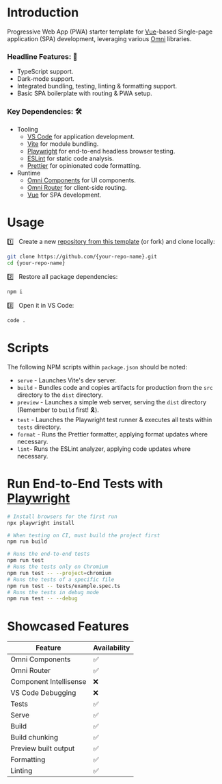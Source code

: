 # Introduction

Progressive Web App (PWA) starter template for [Vue](https://vuejs.org/)-based Single-page application (SPA) development, leveraging various [Omni](https://github.com/capitec?q=omni-) libraries.

### Headline Features: 🌟
- TypeScript support.
- Dark-mode support.
- Integrated bundling, testing, linting & formatting support.
- Basic SPA boilerplate with routing & PWA setup.

### Key Dependencies: 🛠️
- Tooling
    - [VS Code](https://code.visualstudio.com) for application development.
    - [Vite](https://vitejs.dev/) for module bundling.
    - [Playwright](https://playwright.dev/) for end-to-end headless browser testing.
    - [ESLint](https://eslint.org/) for static code analysis.
    - [Prettier](https://prettier.io/) for opinionated code formatting.
- Runtime
    - [Omni Components](https://github.com/capitec/omni-components) for UI components.
    - [Omni Router](https://github.com/capitec/omni-router) for client-side routing.
    - [Vue](https://vuejs.org/) for SPA development.

# Usage

1️⃣ &nbsp; Create a new [repository from this template](https://github.com/capitec/template-pwa-vue/generate) (or fork) and clone locally:

```bash
git clone https://github.com/{your-repo-name}.git
cd {your-repo-name}
```

2️⃣ &nbsp; Restore all package dependencies:

```bash
npm i
```

3️⃣ &nbsp; Open it in VS Code:

```bash
code .
```

# Scripts
The following NPM scripts within `package.json` should be noted:

- `serve` - Launches Vite's dev server.
- `build` - Bundles code and copies artifacts for production from the `src` directory to the `dist` directory.
- `preview` - Launches a simple web server, serving the `dist` directory (Remember to `build` first! 🎗️).
- `test` - Launches the Playwright test runner & executes all tests within `tests` directory.
- `format` - Runs the Prettier formatter, applying format updates where necessary.
- `lint`- Runs the ESLint analyzer, applying code updates where necessary.


# Run End-to-End Tests with [Playwright](https://playwright.dev)

```sh
# Install browsers for the first run
npx playwright install

# When testing on CI, must build the project first
npm run build

# Runs the end-to-end tests
npm run test
# Runs the tests only on Chromium
npm run test -- --project=chromium
# Runs the tests of a specific file
npm run test -- tests/example.spec.ts
# Runs the tests in debug mode
npm run test -- --debug
```

# Showcased Features
|     Feature    |  Availability |
|-------------------------------|-----|
|    Omni Components            |  ✅ |
|    Omni Router                |  ✅ |
|    Component Intellisense     |  ❌ |
|    VS Code Debugging          |  ❌ |
|    Tests                      |  ✅ |
|    Serve                      |  ✅ |
|    Build                      |  ✅ |
|    Build chunking             |  ✅ |
|    Preview built output       |  ✅ |
|    Formatting                 |  ✅ |
|    Linting                    |  ✅ |